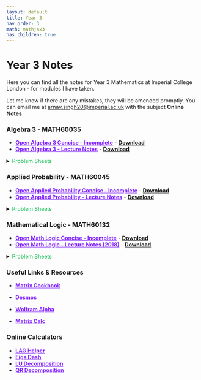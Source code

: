 ```yaml
---
layout: default
title: Year 3
nav_order: 3
math: mathjax3
has_children: true
---
```


# Year 3 Notes

Here you can find all the notes for Year 3 Mathematics at Imperial College London - for modules I have taken.

Let me know if there are any mistakes, they will be amended promptly. You can email me at <arnav.singh20@imperial.ac.uk> with the subject **Online Notes**

### Algebra 3 - MATH60035

- <a href="/notes/pdfs/year3/LecNotes/AlG3-Concise.pdf" target="_blank" style="color:#801fff;">**Open Algebra 3 Concise - Incomplete**</a> - <a href="/notes/pdfs/year3/LecNotes/AlG3-Concise.pdf" download>**Download**</a>
- <a href="/notes/pdfs/year3/LecNotes/AlG3-LecNotes.pdf" target="_blank" style="color:#801fff;">**Open Algebra 3 - Lecture Notes**</a> - <a href="/notes/pdfs/year3/LecNotes/AlG3-LecNotes.pdf" download>**Download**</a>

<details closed markdown="block">
  <summary>
    <span style="color: #00ba47;">Problem Sheets </span>
  </summary>
  
  - <a href="/notes/pdfs/year3/probSheets/alg3/ALG3-PS1.pdf" target="_blank" style="color:#00ba47;">**Problem Sheet 1**</a> - <a href="/notes/pdfs/year3/probSheets/alg3/ALG3-PS1-Sol.pdf"  target="_blank">**Solutions**</a>
  
  - <a href="/notes/pdfs/year3/probSheets/alg3/ALG3-PS2.pdf" target="_blank" style="color:#00ba47;">**Problem Sheet 2**</a> - <a href="/notes/pdfs/year3/probSheets/alg3/ALG3-PS2-Sol.pdf"  target="_blank">**Solutions**</a>

  - <a href="/notes/pdfs/year3/probSheets/alg3/ALG3-PS3.pdf" target="_blank" style="color:#00ba47;">**Problem Sheet 3**</a> - <a href="/notes/pdfs/year3/probSheets/alg3/ALG3-PS3-Sol.pdf"  target="_blank">**Solutions**</a>
  
  - <a href="/notes/pdfs/year3/probSheets/alg3/ALG3-PS4.pdf" target="_blank" style="color:#00ba47;">**Problem Sheet 4**</a> - <a href="/notes/pdfs/year3/probSheets/alg3/ALG3-PS4-Sol.pdf"  target="_blank">**Solutions**</a>

  
  
  
</details>

### Applied Probability - MATH60045

- <a href="/notes/pdfs/year3/LecNotes/AP-Concise.pdf" target="_blank" style="color:#801fff;">**Open Applied Probability Concise - Incomplete**</a> - <a href="/notes/pdfs/year3/LecNotes/AP-Concise.pdf" download>**Download**</a>
- <a href="/notes/pdfs/year3/LecNotes/AP-LecNotes.pdf" target="_blank" style="color:#801fff;">**Open Applied Probability - Lecture Notes**</a> - <a href="/notes/pdfs/year3/LecNotes/AP-LecNotes.pdf" download>**Download**</a>

<details closed markdown="block">
  <summary>
    <span style="color: #00ba47;">Problem Sheets </span>
  </summary>
  
  - <a href="/notes/pdfs/year3/probSheets/ap/AP-PS.pdf" target="_blank" style="color:#00ba47;">**All 5 Problem Sheets**</a>

  - <a href="/notes/pdfs/year3/probSheets/ap/AP-PS1-Sol.pdf"  target="_blank">**PS1 - Solutions**</a>

  - <a href="/notes/pdfs/year3/probSheets/ap/AP-PS2-Sol.pdf"  target="_blank">**PS2 - Solutions**</a>

  - <a href="/notes/pdfs/year3/probSheets/ap/AP-PS3-Sol.pdf"  target="_blank">**PS3 - Solutions**</a>

  - <a href="/notes/pdfs/year3/probSheets/ap/AP-PS4-Sol.pdf"  target="_blank">**PS4 - Solutions**</a>

  - <a href="/notes/pdfs/year3/probSheets/ap/AP-PS5-Sol.pdf"  target="_blank">**PS5 - Solutions**</a>
  
</details>

### Mathematical Logic - MATH60132

- <a href="/notes/pdfs/year3/LecNotes/ML-Concise.pdf" target="_blank" style="color:#801fff;">**Open Math Logic Concise - Incomplete**</a> - <a href="/notes/pdfs/year3/LecNotes/ML-Concise.pdf" download>**Download**</a>
- <a href="/notes/pdfs/year3/LecNotes/ML-LecNotes.pdf" target="_blank" style="color:#801fff;">**Open Math Logic - Lecture Notes (2018)**</a> - <a href="/notes/pdfs/year3/LecNotes/ML-LecNotes.pdf" download>**Download**</a>

<details closed markdown="block">
  <summary>
    <span style="color: #00ba47;">Problem Sheets </span>
  </summary>
  
  - <a href="/notes/pdfs/year3/probSheets/ml/ML-PS1.pdf" target="_blank" style="color:#00ba47;">**Problem Sheet 1**</a> - <a href="/notes/pdfs/year3/probSheets/ml/ML-PS1-Sol.pdf" target="_blank">**Solutions**</a>

  - <a href="/notes/pdfs/year3/probSheets/ml/ML-PS2.pdf" target="_blank" style="color:#00ba47;">**Problem Sheet 2**</a> - <a href="/notes/pdfs/year3/probSheets/ml/ML-PS2-Sol.pdf" target="_blank">**Solutions**</a>

  - <a href="/notes/pdfs/year3/probSheets/ml/ML-PS3.pdf" target="_blank" style="color:#00ba47;">**Problem Sheet 3**</a> - <a href="/notes/pdfs/year3/probSheets/ml/ML-PS3-Sol.pdf" target="_blank">**Solutions**</a>

  - <a href="/notes/pdfs/year3/probSheets/ml/ML-PS4.pdf" target="_blank" style="color:#00ba47;">**Problem Sheet 4**</a> - <a href="/notes/pdfs/year3/probSheets/ml/ML-PS4-Sol.pdf" target="_blank">**Solutions**</a>

  - <a href="/notes/pdfs/year3/probSheets/ml/ML-PS5.pdf" target="_blank" style="color:#00ba47;">**Problem Sheet 5**</a> - <a href="/notes/pdfs/year3/probSheets/ml/ML-PS5-Sol.pdf" target="_blank">**Solutions**</a>

  - <a href="/notes/pdfs/year3/probSheets/ml/ML-PS6.pdf" target="_blank" style="color:#00ba47;">**Problem Sheet 6**</a> - <a href="/notes/pdfs/year3/probSheets/ml/ML-PS6-Sol.pdf" target="_blank">**Solutions**</a>

  - <a href="/notes/pdfs/year3/probSheets/ml/ML-PS7.pdf" target="_blank" style="color:#00ba47;">**Problem Sheet 7**</a> - <a href="/notes/pdfs/year3/probSheets/ml/ML-PS7-Sol.pdf" target="_blank">**Solutions**</a>
  
</details>

### Useful Links & Resources

- <a href="https://www.math.uwaterloo.ca/~hwolkowi/matrixcookbook.pdf" target="_blank" style="color:#801fff;">**Matrix Cookbook**</a>

- <a href="https://www.desmos.com" target="_blank" style="color:#801fff;">**Desmos**</a>

- <a href="https://www.wolframalpha.com" target="_blank" style="color:#801fff;">**Wolfram Alpha**</a>

- <a href="https://matrixcalc.org/en/" target="_blank" style="color:#801fff;">**Matrix Calc**</a>


### Online Calculators

- <a href="https://github.com/isaacjeffersonlee/lag-helper" target="_blank" style="color:#801fff;">**LAG Helper**</a>
- <a href="https://eigs.herokuapp.com" target="_blank" style="color:#801fff;">**Eigs Dash**</a>
- <a href="https://www.emathhelp.net/en/calculators/linear-algebra/lu-decomposition-calculator/" target="_blank" style="color:#801fff;">**LU Decomposition**</a>
- <a href="https://www.emathhelp.net/en/calculators/linear-algebra/qr-factorization-calculator/" target="_blank" style="color:#801fff;">**QR Decomposition**</a>
